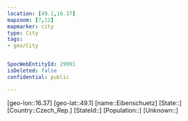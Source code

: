 ```yaml
---
location: [49.1,16.37]
mapzoom: [7,12] 
mapmarker: city 
type: City
tags:
- geo/City


SpocWebEntityId: 29991
isDeleted: false
confidential: public

---
```

[geo-lon::16.37]
[geo-lat::49.1]
[name::Eibenschuetz]
[State::]
[Country::Czech_Rep.]
[StateId::]
[Population::]
[Unknown::]

